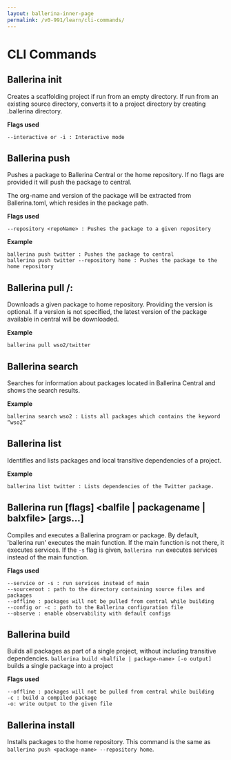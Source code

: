 ```yaml
---
layout: ballerina-inner-page
permalink: /v0-991/learn/cli-commands/
---
```


# CLI Commands

## Ballerina init

Creates a scaffolding project if run from an empty directory. If run from an existing source directory, converts it to a project directory by creating .ballerina directory.
 
**Flags used**
```
--interactive or -i : Interactive mode
```

## Ballerina push <package-name>
Pushes a package to Ballerina Central or the home repository. If no flags are provided it will push the package to central. 

The org-name and version of the package will be extracted from Ballerina.toml, which resides in the package path.

**Flags used**
```
--repository <repoName> : Pushes the package to a given repository
```

**Example**
```
ballerina push twitter : Pushes the package to central
ballerina push twitter --repository home : Pushes the package to the home repository		
```

## Ballerina pull <org-name>/<package-name>: <version>

Downloads a given package to home repository. Providing the version is optional. If a version is not specified, the latest version of the package available in central will be downloaded. 

**Example**
```
ballerina pull wso2/twitter
```

## Ballerina search <text>

Searches for information about packages located in Ballerina Central and shows the search results. 

**Example**
```
ballerina search wso2 : Lists all packages which contains the keyword “wso2”	    
```

## Ballerina list 

Identifies and lists packages and local transitive dependencies of a project. 

**Example**
```
ballerina list twitter : Lists dependencies of the Twitter package.
```

## Ballerina run [flags] <balfile | packagename | balxfile> [args...]

Compiles and executes a Ballerina program or package. By default, 'ballerina run' executes the main function. If the main function is not there, it executes services. If the `-s` flag is given, `ballerina run` executes services instead of the main function.

**Flags used**
```
--service or -s : run services instead of main
--sourceroot : path to the directory containing source files and packages
--offline : packages will not be pulled from central while building
--config or -c : path to the Ballerina configuration file
--observe : enable observability with default configs
```

## Ballerina build

Builds all packages as part of a single project, without including transitive dependencies. `ballerina build <balfile | package-name> [-o output]` builds a single package into a project

**Flags used**
```
--offline : packages will not be pulled from central while building
-c : build a compiled package
-o: write output to the given file
```

## Ballerina install 

Installs packages to the home repository. This command is the same as `ballerina push <package-name> --repository home`. 
